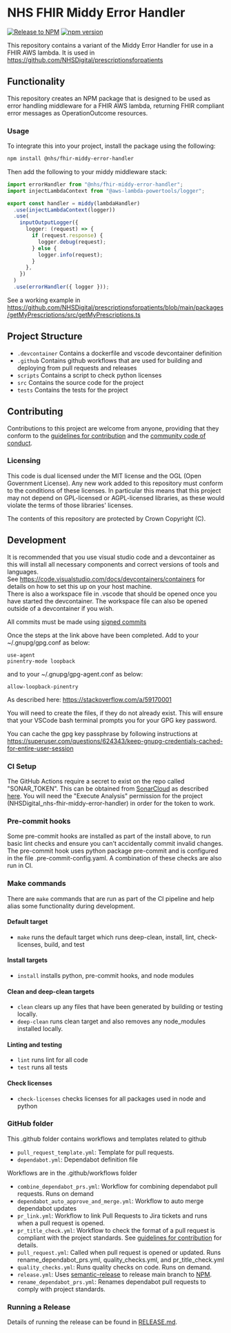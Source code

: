 # NHS FHIR Middy Error Handler

[![Release to NPM](https://github.com/NHSDigital/nhs-fhir-middy-error-handler/actions/workflows/release.yml/badge.svg?branch=main)](https://github.com/NHSDigital/nhs-fhir-middy-error-handler/actions/workflows/release.yml)
[![npm version](https://badge.fury.io/js/@nhs%2Ffhir-middy-error-handler.svg)](https://badge.fury.io/js/@nhs%2Ffhir-middy-error-handler)

This repository contains a variant of the Middy Error Handler for use in a FHIR AWS lambda.
It is used in <https://github.com/NHSDigital/prescriptionsforpatients>

## Functionality

This repository creates an NPM package that is designed to be used as error handling middleware for a FHIR AWS lambda, returning FHIR compliant error messages as OperationOutcome resources.

### Usage

To integrate this into your project, install the package using the following:

```bash
npm install @nhs/fhir-middy-error-handler
```

Then add the following to your middy middleware stack:

```typescript
import errorHandler from "@nhs/fhir-middy-error-handler";
import injectLambdaContext from "@aws-lambda-powertools/logger";

export const handler = middy(lambdaHandler)
  .use(injectLambdaContext(logger))
  .use(
    inputOutputLogger({
      logger: (request) => {
        if (request.response) {
          logger.debug(request);
        } else {
          logger.info(request);
        }
      },
    })
  )
  .use(errorHandler({ logger }));
```

See a working example in <https://github.com/NHSDigital/prescriptionsforpatients/blob/main/packages/getMyPrescriptions/src/getMyPrescriptions.ts>

## Project Structure

- `.devcontainer` Contains a dockerfile and vscode devcontainer definition
- `.github` Contains github workflows that are used for building and deploying from pull requests and releases
- `scripts` Contains a script to check python licenses
- `src` Contains the source code for the project
- `tests` Contains the tests for the project

## Contributing

Contributions to this project are welcome from anyone, providing that they conform to the [guidelines for contribution](./CONTRIBUTING.md) and the [community code of conduct](./CODE_OF_CONDUCT.md).

### Licensing

This code is dual licensed under the MIT license and the OGL (Open Government License). Any new work added to this repository must conform to the conditions of these licenses. In particular this means that this project may not depend on GPL-licensed or AGPL-licensed libraries, as these would violate the terms of those libraries' licenses.

The contents of this repository are protected by Crown Copyright (C).

## Development

It is recommended that you use visual studio code and a devcontainer as this will install all necessary components and correct versions of tools and languages.  
See <https://code.visualstudio.com/docs/devcontainers/containers> for details on how to set this up on your host machine.  
There is also a workspace file in .vscode that should be opened once you have started the devcontainer. The workspace file can also be opened outside of a devcontainer if you wish.

All commits must be made using [signed commits](https://docs.github.com/en/authentication/managing-commit-signature-verification/signing-commits)

Once the steps at the link above have been completed. Add to your ~/.gnupg/gpg.conf as below:

```
use-agent
pinentry-mode loopback
```

and to your ~/.gnupg/gpg-agent.conf as below:

```
allow-loopback-pinentry
```

As described here:
<https://stackoverflow.com/a/59170001>

You will need to create the files, if they do not already exist.
This will ensure that your VSCode bash terminal prompts you for your GPG key password.

You can cache the gpg key passphrase by following instructions at <https://superuser.com/questions/624343/keep-gnupg-credentials-cached-for-entire-user-session>

### CI Setup

The GitHub Actions require a secret to exist on the repo called "SONAR_TOKEN".
This can be obtained from [SonarCloud](https://sonarcloud.io/)
as described [here](https://docs.sonarsource.com/sonarqube/latest/user-guide/user-account/generating-and-using-tokens/).
You will need the "Execute Analysis" permission for the project (NHSDigital_nhs-fhir-middy-error-handler) in order for the token to work.

### Pre-commit hooks

Some pre-commit hooks are installed as part of the install above, to run basic lint checks and ensure you can't accidentally commit invalid changes.
The pre-commit hook uses python package pre-commit and is configured in the file .pre-commit-config.yaml.
A combination of these checks are also run in CI.

### Make commands

There are `make` commands that are run as part of the CI pipeline and help alias some functionality during development.

#### Default target

- `make` runs the default target which runs deep-clean, install, lint, check-licenses, build, and test

#### Install targets

- `install` installs python, pre-commit hooks, and node modules

#### Clean and deep-clean targets

- `clean` clears up any files that have been generated by building or testing locally.
- `deep-clean` runs clean target and also removes any node_modules installed locally.

#### Linting and testing

- `lint` runs lint for all code
- `test` runs all tests

#### Check licenses

- `check-licenses` checks licenses for all packages used in node and python

### GitHub folder

This .github folder contains workflows and templates related to github

- `pull_request_template.yml`: Template for pull requests.
- `dependabot.yml`: Dependabot definition file

Workflows are in the .github/workflows folder

- `combine_dependabot_prs.yml`: Workflow for combining dependabot pull requests. Runs on demand
- `dependabot_auto_approve_and_merge.yml`: Workflow to auto merge dependabot updates
- `pr_link.yml`: Workflow to link Pull Requests to Jira tickets and runs when a pull request is opened.
- `pr_title_check.yml`: Workflow to check the format of a pull request is compliant with the project standards. See [guidelines for contribution](./CONTRIBUTING.md) for details.
- `pull_request.yml`: Called when pull request is opened or updated. Runs rename_dependabot_prs.yml, quality_checks.yml, and pr_title_check.yml
- `quality_checks.yml`: Runs quality checks on code. Runs on demand.
- `release.yml`: Uses [semantic-release](https://semantic-release.gitbook.io/semantic-release/) to release main branch to [NPM](https://www.npmjs.com/package/@nhs/fhir-middy-error-handler).
- `rename_dependabot_prs.yml`: Renames dependabot pull requests to comply with project standards.

### Running a Release

Details of running the release can be found in [RELEASE.md](./RELEASE.md).

